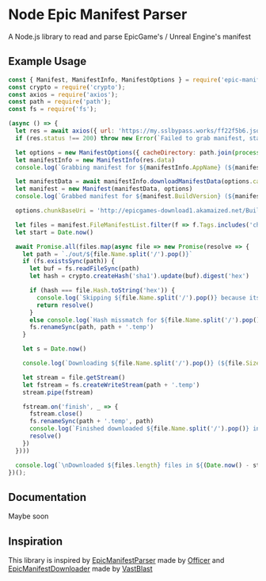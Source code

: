 # Node Epic Manifest Parser

A Node.js library to read and parse EpicGame's / Unreal Engine's manifest

## Example Usage

```js
const { Manifest, ManifestInfo, ManifestOptions } = require('epic-manifest-parser');
const crypto = require('crypto');
const axios = require('axios');
const path = require('path');
const fs = require('fs');

(async () => {
  let res = await axios({ url: 'https://my.sslbypass.works/ff22f5b6.json' })
  if (res.status !== 200) throw new Error(`Failed to grab manifest, status code: ${res.status}, ${res.data.toString()}`)

  let options = new ManifestOptions({ cacheDirectory: path.join(process.env.USERPROFILE, 'Documents', 'FortniteChunks') })
  let manifestInfo = new ManifestInfo(res.data)
  console.log(`Grabbing manifest for ${manifestInfo.AppName} (${manifestInfo.BuildVersion})`);

  let manifestData = await manifestInfo.downloadManifestData(options.cacheDirectory)
  let manifest = new Manifest(manifestData, options)
  console.log(`Grabbed manifest for ${manifest.BuildVersion} (${manifest.BuildId})\n`);

  options.chunkBaseUri = 'http://epicgames-download1.akamaized.net/Builds/Fortnite/CloudDir/' + manifest.getChunkSubdir() + '/'

  let files = manifest.FileManifestList.filter(f => f.Tags.includes('chunk0'))
  let start = Date.now()

  await Promise.all(files.map(async file => new Promise(resolve => {
    let path = `./out/${file.Name.split('/').pop()}`
    if (fs.existsSync(path)) {
      let buf = fs.readFileSync(path)
      let hash = crypto.createHash('sha1').update(buf).digest('hex')

      if (hash === file.Hash.toString('hex')) {
        console.log(`Skipping ${file.Name.split('/').pop()} because its already downloaded`);
        return resolve()
      }
      else console.log(`Hash missmatch for ${file.Name.split('/').pop()}`);
      fs.renameSync(path, path + '.temp')
    }

    let s = Date.now()

    console.log(`Downloading ${file.Name.split('/').pop()} (${file.Size})`);

    let stream = file.getStream()
    let fstream = fs.createWriteStream(path + '.temp')
    stream.pipe(fstream)

    fstream.on('finish', _ => {
      fstream.close()
      fs.renameSync(path + '.temp', path)
      console.log(`Finished downloaded ${file.Name.split('/').pop()} in ${(Date.now() - s) / 1000} ms`);
      resolve()
    })
  })))

  console.log(`\nDownloaded ${files.length} files in ${(Date.now() - start) / 1000} ms`);
})();
```

## Documentation

Maybe soon

## Inspiration

This library is inspired by
[EpicManifestParser](https://github.com/NotOfficer/EpicManifestParser/) made by [Officer](https://github.com/NotOfficer/)
and [EpicManifestDownloader](https://github.com/VastBlast/EpicManifestDownloader/) made by [VastBlast](https://github.com/VastBlast/)
